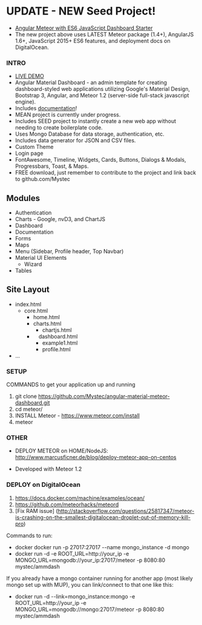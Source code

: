 # UPDATE - NEW Seed Project!
* [Angular Meteor with ES6 JavaScript Dashboard Starter](https://github.com/MileanCo/angular-meteor-es6-dashboard-seed/)
* The new project above uses LATEST Meteor package (1.4+), AngularJS 1.6+, JavaScript 2015+ ES6 features, and deployment docs on DigitalOcean.

### INTRO
* [LIVE DEMO](http://milean.co:8080)
* Angular Material Dashboard - an admin template for creating dashboard-styled web applications utilizing Google's Material Design, Bootstrap 3, Angular, and Meteor 1.2 (server-side full-stack javascript engine).
* Includes [documentation](http://milean.co:8080)!
* MEAN project is currently under progress.
* Includes SEED project to instantly create a new web app without needing to create boilerplate code.
* Uses Mongo Database for data storage, authentication, etc.
* Includes data generator for JSON and CSV files.
* Custom Theme
* Login page
* FontAwesome, Timeline, Widgets, Cards, Buttons, Dialogs & Modals, Progressbars, Toast, & Maps.  
* FREE download, just remember to contribute to the project and link back to github.com/Mystec

## Modules
* Authentication
* Charts - Google, nvD3, and ChartJS
* Dashboard
* Documentation
* Forms
* Maps
* Menu (Sidebar, Profile header, Top Navbar)
* Material UI Elements
  * Wizard
* Tables

## Site Layout
* index.html
  * core.html
    * home.html
    * charts.html
      * chartjs.html
    *  dashboard.html
      * example1.html
      * profile.html
* ...



### SETUP
COMMANDS to get your application up and running

1. git clone https://github.com/Mystec/angular-material-meteor-dashboard.git
2. cd meteor/
3. INSTALL Meteor - https://www.meteor.com/install
4. meteor


### OTHER
* DEPLOY METEOR on HOME/NodeJS:
	http://www.marcusficner.de/blog/deploy-meteor-app-on-centos

* Developed with Meteor 1.2



### DEPLOY on DigitalOcean
1. https://docs.docker.com/machine/examples/ocean/
2. https://github.com/meteorhacks/meteord
3. [Fix RAM issue] (http://stackoverflow.com/questions/25817347/meteor-is-crashing-on-the-smallest-digitalocean-droplet-out-of-memory-kill-pro)

Commands to run:
* docker docker run -p 27017:27017 --name mongo_instance -d mongo
* docker run -d -e ROOT_URL=http://your_ip -e MONGO_URL=mongodb://your_ip:27017/meteor -p 8080:80 mystec/ammdash

If you already have a mongo container running for another app (most likely mongo set up with MUP), you can link/connect to that one like this:
* docker run -d --link=mongo_instance:mongo -e ROOT_URL=http://your_ip -e MONGO_URL=mongodb://mongo:27017/meteor -p 8080:80 mystec/ammdash
